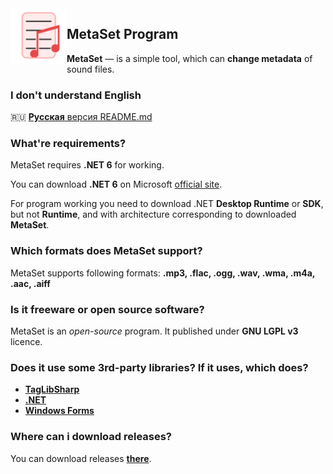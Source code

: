 <img width="90" height="90" align="left" alt="MetaSet Logo"  src="metaset_material.png">

## MetaSet Program
**MetaSet** — is a simple tool, which can **change metadata** of sound files. 

### I don't understand English
🇷🇺 [**Русская** версия README.md](README.ru-RU.md)

### What're requirements?
MetaSet requires **.NET 6** for working. 

You can download **.NET 6** on Microsoft [official site](https://dotnet.microsoft.com/en-us/download/dotnet).
  
For program working you need to download .NET **Desktop Runtime** or **SDK**, but not **Runtime**, and with architecture corresponding to downloaded **MetaSet**.

### Which formats does MetaSet support?
MetaSet supports following formats: **.mp3, .flac, .ogg, .wav, .wma, .m4a, .aac, .aiff**
 
### Is it freeware or open source software?
MetaSet is an *open-source* program. It published under **GNU LGPL v3** licence.

### Does it use some 3rd-party libraries? If it uses, which does?
  - **[TagLibSharp](http://github.com/mono/taglib-sharp)**
  - **[.NET](http://github.com/dotnet/core)**
  - **[Windows Forms](http://github.com/dotnet/winforms)**
  
### Where can i download releases?
You can download releases [**there**](https://github.com/emildalalyan/MetaSet/releases).
  
